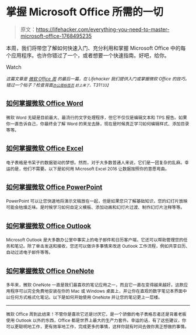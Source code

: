 # 掌握 Microsoft Office 所需的一切

> 原文：<https://lifehacker.com/everything-you-need-to-master-microsoft-office-1768495235>

本周，我们将带您了解如何快速入门、充分利用和掌握 Microsoft Office 中的每个应用程序。也许你错过了一个，或者想要一个快速指南。好吧，给你。

Watch

*<small>这篇文章是</small>* <small></small>[*<small>微软 Office 周</small>*](http://lifehacker.com/tag/microsoft-office-week) *<small>的最后一篇，在 Lifehacker 我们提供入门或掌握微软 Office 的技巧。错过一个帖子？检查背面</small>*<small>[*<small>办公周标签页</small>*](http://lifehacker.com/tag/microsoft-office-week) *<small>赶上来了。</small>T31<small>T33】</small>*</small>

## <small>[如何掌握微软 Office Word](http://lifehacker.com/how-to-master-microsoft-office-word-1767504409)</small>

<small>微软 Word 无疑是目前最大、最流行的文字处理程序，但它不仅仅是编辑文本和 TPS 报告。如果你一直告诉自己，你最终会了解 Word 的来龙去脉，现在是时候真正学习如何编辑样式、添加目录等等。</small> 

## <small>[如何掌握微软 Office Excel](http://lifehacker.com/how-to-master-microsoft-office-excel-1767973710)</small>

<small>电子表格是书呆子的数据驱动的梦想。然而，对于大多数普通人来说，它们是一团复杂的乱麻。幸运的是，他们不需要。以下是如何用 Microsoft Excel 2016 让数据按照你的意愿弯曲。</small>

## <small>[如何掌握微软 Office PowerPoint](http://lifehacker.com/how-to-master-microsoft-office-powerpoint-1767730906)</small>

<small>PowerPoint 可以让您快速地将演示文稿放在一起，但是如果您只了解基础知识，您的幻灯片放映可能会枯燥乏味。是时候学习如何自定义模板、添加动画和幻灯片过渡、制作幻灯片注释等等。</small>

## <small>[如何掌握微软 Office Outlook](http://lifehacker.com/how-to-master-microsoft-office-outlook-1768228239)</small>

<small>Microsoft Outlook 是大多数办公室中事实上的电子邮件和日历客户端，它还可以帮助管理您的任务和笔记。除了单击发送和接收，您还可以做许多事情来改进 Outlook 工作流程，例如共享日历、自动过滤电子邮件等等。</small> 

## <small>[如何掌握微软 Office OneNote](http://lifehacker.com/how-to-master-microsoft-office-onenote-1768471983)</small>

<small>多年来，微软 OneNote 一直是我们最喜欢的笔记应用之一，而且它一直在变得越来越好。这款应用程序可以完全免费地安装在你的 Mac 或 Windows 桌面上，并让你在直观的数字笔记本界面中以任何方式格式化笔记。以下是如何开始使用 OneNote 并让您的笔记更上一层楼。</small>

* * *

<small>微软 Office 周到此结束！不管你是喜欢它还是讨厌它，是一个骄傲的电子表格忍者还是背着老板使用 Outlook 以外的东西，Office 都是世界上最大的生产力套件。幸运的话，有了这些建议，你可以更聪明地工作，更有效率地工作，完成更多的事情，这样你就有时间去做你真正想做的事情。</small>

<small></small>